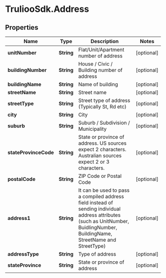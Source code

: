 # TruliooSdk.Address

## Properties

Name | Type | Description | Notes
------------ | ------------- | ------------- | -------------
**unitNumber** | **String** | Flat/Unit/Apartment number of address | [optional] 
**buildingNumber** | **String** | House / Civic / Building number of address | [optional] 
**buildingName** | **String** | Name of building | [optional] 
**streetName** | **String** | Street name | [optional] 
**streetType** | **String** | Street type of address (Typically St, Rd etc) | [optional] 
**city** | **String** | City | [optional] 
**suburb** | **String** | Suburb / Subdivision / Municipality | [optional] 
**stateProvinceCode** | **String** | State or province of address. US sources expect 2 characters. Australian sources expect 2 or 3 characters. | [optional] 
**postalCode** | **String** | ZIP Code or Postal Code | [optional] 
**address1** | **String** | It can be used to pass a compiled address field instead of sending individual address attributes (such as UnitNumber, BuidlingNumber, BuildingName, StreetName and StreetType) | [optional] 
**addressType** | **String** | Type of address | [optional] 
**stateProvince** | **String** | State or province of address | [optional] 


